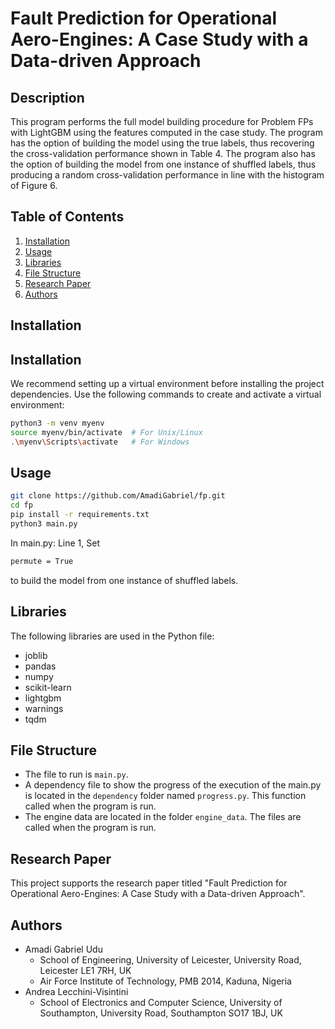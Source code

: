 # Fault Prediction for Operational Aero-Engines: A Case Study with a Data-driven Approach

## Description

This program performs the full model building procedure for Problem FPs with LightGBM using the features computed in the case study. 
The program has the option of building the model using the true labels, thus recovering the cross-validation performance shown in Table 4. 
The program also has the option of building the model from one instance of shuffled labels, thus producing a random cross-validation performance
in line with the histogram of Figure 6.

## Table of Contents

1. [Installation](#installation)
2. [Usage](#usage)
3. [Libraries](#libraries)
4. [File Structure](#file-structure)
5. [Research Paper](#research-paper)
6. [Authors](#authors)

## Installation

## Installation

We recommend setting up a virtual environment before installing the project dependencies. 
Use the following commands to create and activate a virtual environment:

```bash
python3 -m venv myenv
source myenv/bin/activate  # For Unix/Linux
.\myenv\Scripts\activate   # For Windows
```

## Usage
```bash
git clone https://github.com/AmadiGabriel/fp.git
cd fp
pip install -r requirements.txt
python3 main.py
```
In main.py:
Line 1, Set 
```bash
permute = True
```
to build the model from one instance of shuffled labels.


## Libraries

The following libraries are used in the Python file:
- joblib
- pandas
- numpy
- scikit-learn
- lightgbm
- warnings
- tqdm

## File Structure

- The file to run is `main.py`.
- A dependency file to show the progress of the execution of the main.py is located in the `dependency` folder named `progress.py`. This function called when the program is run.
- The engine data are located in the folder `engine_data`. The files are called when the program is run.

## Research Paper

This project supports the research paper titled "Fault Prediction for Operational Aero-Engines: A Case Study with a Data-driven Approach".

## Authors

- Amadi Gabriel Udu
  - School of Engineering, University of Leicester, University Road, Leicester LE1 7RH, UK
  - Air Force Institute of Technology, PMB 2014, Kaduna, Nigeria
- Andrea Lecchini-Visintini
  - School of Electronics and Computer Science, University of Southampton, University Road, Southampton SO17 1BJ, UK
